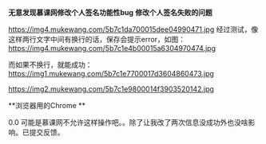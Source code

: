 **无意发现慕课网修改个人签名功能性bug**
**修改个人签名失败的问题** 

https://img4.mukewang.com/5b7c1da700015dee04990471.jpg 经过测试，像这样两行文字中间有换行的话，保存会提示error，如图： https://img4.mukewang.com/5b7c1e4b00015a6304970474.jpg 

而如果不换行，就能成功： https://img1.mukewang.com/5b7c1e7700017d3604860473.jpg 

https://img2.mukewang.com/5b7c1e9800014f3903520142.jpg

**浏览器用的Chrome **

0.0 可能是慕课网不允许这样操作吧。。除了让我改了两次信息没成功外也没啥影响。已提交反馈。


